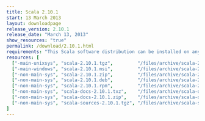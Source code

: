 ```yaml
---
title: Scala 2.10.1
start: 13 March 2013
layout: downloadpage
release_version: 2.10.1
release_date: "March 13, 2013"
show_resources: "true"
permalink: /download/2.10.1.html
requirements: "This Scala software distribution can be installed on any Unix-like or Windows system. It requires the Java runtime version 1.6 or later, which can be downloaded <a href='http://www.java.com/'>here</a>."
resources: [
  ["-main-unixsys", "scala-2.10.1.tgz",         "/files/archive/scala-2.10.1.tgz",         "Mac OS X, Unix, Cygwin",  "23.9 MB"],
  ["-main-windows", "scala-2.10.1.msi",         "/files/archive/scala-2.10.1.msi",         "Windows (msi installer)", "43.3 MB"],
  ["-non-main-sys", "scala-2.10.1.zip",         "/files/archive/scala-2.10.1.zip",         "Windows",                 "23.9 MB"],
  ["-non-main-sys", "scala-2.10.1.deb",         "/files/archive/scala-2.10.1.deb",         "Debian",                  "21.0 MB"],
  ["-non-main-sys", "scala-2.10.1.rpm",         "/files/archive/scala-2.10.1.rpm",         "RPM package",             "21.0 MB"],
  ["-non-main-sys", "scala-docs-2.10.1.txz",    "/files/archive/scala-docs-2.10.1.txz",    "API docs",                "1.8 MB"],
  ["-non-main-sys", "scala-docs-2.10.1.zip",    "/files/archive/scala-docs-2.10.1.zip",    "API docs",                "21.3 MB"],
  ["-non-main-sys", "scala-sources-2.10.1.tgz", "/files/archive/scala-sources-2.10.1.tgz", "sources",                 "43.2 MB"]
]
---
```


